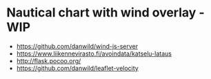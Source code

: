 # Nautical chart with wind overlay - WIP

* https://github.com/danwild/wind-js-server
* https://www.liikennevirasto.fi/avoindata/katselu-lataus
* http://flask.pocoo.org/
* https://github.com/danwild/leaflet-velocity
